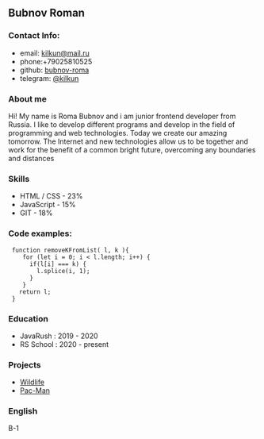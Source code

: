 ## Bubnov Roman

### Contact Info:  

* email: kilkun@mail.ru  
* phone:+79025810525
* github: [bubnov-roma](https://github.com/Bubnov-Roma)
* telegram: [@kilkun](https://t.me/kilkun)

### About me

Hi! My name is Roma Bubnov and i am junior frontend developer from Russia. I like to develop different programs and develop in the field of programming and web technologies. Today we create our amazing tomorrow. The Internet and new technologies allow us to be together and work for the benefit of a common bright future, overcoming any boundaries and distances

### Skills

* HTML / CSS - 23%
* JavaScript - 15%
* GIT - 18%

### Code examples:

```
 function removeKFromList( l, k ){
    for (let i = 0; i < l.length; i++) {
      if(l[i] === k) {
        l.splice(i, 1);
      }
    }
   return l;
 }
```

### Education

* JavaRush : 2019 - 2020
* RS School : 2020 - present

### Projects

* [Wildlife](https://rolling-scopes-school.github.io/bubnov-roma-JSFE2021Q1/wildlife/)
* [Pac-Man](https://rolling-scopes-school.github.io/bubnov-roma-JSFEPRESCHOOL/js30-random-game/)

### English

B-1

